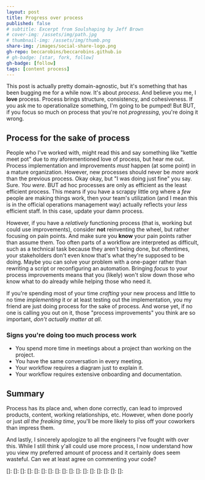 ```yaml
---
layout: post
title: Progress over process
published: false
# subtitle: Excerpt from Soulshaping by Jeff Brown
# cover-img: /assets/img/path.jpg
# thumbnail-img: /assets/img/thumb.png
share-img: /images/social-share-logo.png
gh-repo: beccarobins/beccarobins.github.io
# gh-badge: [star, fork, follow]
gh-badge: [follow]
tags: [content process]
---
```


This post is actually pretty domain-agnostic, but it's something that has been bugging me for a while now. It's about _process_. And believe you me, I **love** process. Process brings structure, consistency, and cohesiveness. If you ask me to operationalize something, I'm going to be pumped! But BUT, if you focus so much on process that you're not _progressing_, you're doing it wrong.

## Process for the sake of process

People who I've worked with, might read this and say something like "kettle meet pot" due to my aforementioned love of process, but hear me out. Process implementation and improvements _must_ happen (at some point) in a mature organization. However, new processes should never be _more work_ than the previous process. Okay okay, but "I was doing just fine" you say. Sure. _You were_. BUT ad hoc processes are only as efficient as the least efficient process. This means if you have a scrappy little org where a _few_ people are making things work, then your team's utilization (and I mean this is in the official operations management way) actually reflects your _less_ efficient staff. In this case, update your damn process.

However, if you have a _relatively_ functioning process (that is, working but could use improvements), consider **not** reinventing the wheel, but rather focusing on pain points. And make sure you **know** your pain points rather than assume them. Too often parts of a workflow are interpreted as difficult, such as a technical task because they aren't being done, but oftentimes, your stakeholders don't even know that's what they're supposed to be doing. Maybe you can solve your problem with a one-pager rather than rewriting a script or reconfiguring an automation. Bringing _focus_ to your process improvements means that you (likely) won't slow down those who know what to do already while helping those who need it.

If you're spending most of your time _crafting_ your new process and little to no time _implementing_ it or at least testing out the implementation, you my friend are just doing process for the sake of process. And worse yet, if no one is calling you out on it, those "process improvements" you think are so important, _don't actually matter at all_.

### Signs you're doing too much process work

- You spend more time in meetings about a project than working on the project.
- You have the same conversation in every meeting.
- Your workflow requires a diagram just to explain it.
- Your workflow requires extensive onboarding and documentation.

## Summary

Process has its place and, when done correctly, can lead to improved products, content, working relationships, etc. However, when done poorly or just _all the freaking time_, you'll be more likely to piss off your coworkers than impress them.

And lastly, I sincerely apologize to all the engineers I've fought with over this. While I still think y'all could use more process, I now understand how you view my preferred amount of process and it certainly does seem wasteful. Can we at least agree on commenting your code?

[]: 
[]: 
[]: 
[]: 
[]: 
[]: 
[]: 
[]: 
[]: 
[]: 
[]: 
[]: 
[]: 
[]: 
[]: 
[]: 
[]: 